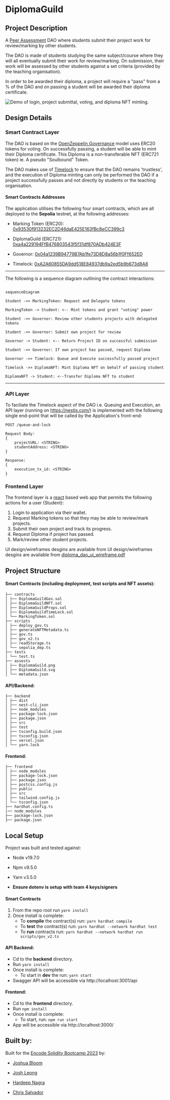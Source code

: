 # DiplomaGuild


## Project Description

A [Peer Assessment](https://en.wikipedia.org/wiki/Peer_assessment) DAO where students submit their project work for review/marking by other students.

The DAO is made of students studying the same subject/course where they will all eventually submit their work for review/marking. On submission, their work will be assessed by other students against a set criteria (provided by the teaching organisation).

In order to be awarded their diploma, a project will require a "pass" from a % of the DAO and on passing a student will be awarded their diploma certificate.

![Demo of login, project submittal, voting, and diploma NFT minting.](assests/DiplomaDaoApp.gif)

## Design Details

### Smart Contract Layer

The DAO is based on the [OpenZeppelin Governance](https://docs.openzeppelin.com/contracts/4.x/api/governance) model uses ERC20 tokens for voting. On successfully passing, a student will be able to mint their Diploma certificate. This Diploma is a non-transferable NFT (ERC721 token) ie. A pseudo "Soulbound" Token.

  

The DAO makes use of [Timelock](https://docs.openzeppelin.com/contracts/4.x/governance#timelock) to ensure that the DAO remains 'trustless', and the execution of Diploma minting can only be performed the DAO if a project successfully passes and not directly by students or the teaching organisation.

  

#### Smart Contracts Addresses

The application utilises the following four smart contracts, which are all deployed to the **Sepolia** testnet, at the following addresses:

- Marking Token (ERC20): [0x93530f913232EC2D46daE425E163fBc8eCC399c3](https://sepolia.etherscan.io/address/0x93530f913232EC2D46daE425E163fBc8eCC399c3)

- DiplomaGuild (ERC721): [0xa4a229194FfB476803543f5f31df870ADb424E3F](https://sepolia.etherscan.io/address/0xa4a229194FfB476803543f5f31df870ADb424E3F)

- Governor: [0x04a1239B94779B7Ab1fe73D8D8a56b1f0Ff652ED](https://sepolia.etherscan.io/address/0x04a1239B94779B7Ab1fe73D8D8a56b1f0Ff652ED)

- Timelock: [0xA2A60855DA9dd518E84937db9a2ed5b9b673d8A8](https://sepolia.etherscan.io/address/0xA2A60855DA9dd518E84937db9a2ed5b9b673d8A8)
  
---
The following is a sequence diagram outlining the contract interactions:

```mermaid

sequenceDiagram

Student ->> MarkingToken: Request and Delegate tokens

MarkingToken -> Student: <-- Mint tokens and grant "voting" power

Student ->> Governor: Review other students projects with delegated tokens

Student ->> Governor: Submit own project for review

Governor -> Student: <-- Return Project ID on successful submission

Student ->> Governor: If own project has passed, request Diploma

Governor ->> Timelock: Queue and Execute successfully passed project

Timelock ->> DiplomaNFT: Mint Diploma NFT on behalf of passing student

DiplomaNFT -> Student: <--Transfer Diploma NFT to student

```
---
### API Layer

To faciliate the Timelock aspect of the DAO i.e. Queuing and Execution, an API layer (running on https://nestjs.com/) is implemented with the following single end-point that will be called by the Application's front-end:

    POST /queue-and-lock
    
    Request Body:
    {
    	projectURL: <STRING>
    	studentAddress: <STRING>
    }
    
    Response:
    {
    	execution_tx_id: <STRING>
    }
    
### Frontend Layer
The frontend layer is a [react](https://react.dev/) based web app that permits the following actions for a user (Student):
1. Login to application via their wallet.
2. Request Marking tokens so that they may be able to review/mark projects.
3. Submit their own project and track its progress.
4. Request Diploma if project has passed.
5. Mark/review other student projects.

UI design/wireframes desgins are available from UI design/wireframes desgins are available from [diploma_dao_ui_wireframe.pdf](https://github.com/w3ia/Encode-Solidity-Bootcamp---Team-4-Final-Project/blob/main/diploma_dao_ui_wireframe.pdf)

## Project Structure
#### Smart Contracts (including deployment, test scripts and NFT assets):
```
├── contracts
│ ├── DiplomaGuildGov.sol
│ ├── DiplomaGuildNFT.sol
│ ├── DiplomaGuildProps.sol
│ ├── DiplomaGuildTimeLock.sol
│ └── MarkingToken.sol
├── scripts
│ ├── deploy_gov.ts
│ ├── generateNFTMetadata.ts
│ ├── gov.ts
│ ├── gov_v2.ts
│ ├── readStorage.ts
│ └── sepolia_dep.ts
├── tests
│ └── test.ts
├── assests
│ ├── DiplomaGuild.png
│ ├── DiplomaGuild.svg
│ └── metadata.json
```
#### API/Backend:
```
├── backend
│ ├── dist
│ ├── nest-cli.json
│ ├── node_modules
│ ├── package-lock.json
│ ├── package.json
│ ├── src
│ ├── test
│ ├── tsconfig.build.json
│ ├── tsconfig.json
│ ├── vercel.json
│ └── yarn.lock
```
#### Frontend:
```
├── frontend
│ ├── node_modules
│ ├── package-lock.json
│ ├── package.json
│ ├── postcss.config.js
│ ├── public
│ ├── src
│ ├── tailwind.config.js
│ └── tsconfig.json
├── hardhat.config.ts
|── node_modules
├── package-lock.json
├── package.json
```
## Local Setup
Project was built and tested against:
* Node v19.7.0
* Npm v9.5.0
* Yarn v3.5.0

* **Ensure dotenv is setup with team 4 keys/signers** 

#### Smart Contracts
1. From the repo root run ``yarn install``
2. Once install is complete:
	 * To **compile** the contract(s) run: 
	 ``yarn hardhat compile``
	 * To **test** the contract(s) run: 
	 ``yarn hardhat --network hardhat test``
	 * To **run** contracts run: 
	 ``yarn hardhat --network hardhat run scripts/gov_v2.ts``

#### API Backend:
 - Cd to the **backend** directory.
 - Run ``yarn install``
 - Once install is complete:
	 * To start in **dev** the run: 
	 ``yarn start``
- Swagger API will be accessible via http://localhost:3001/api
	
#### **Frontend:**
 - Cd to the **frontend** directory.
 - Run ``npm install``
 - Once install is complete:
	 * To start, run: 
	 ``npm run start``
- App will be accessible via http://localhost:3000/

## Built by:

Built for the [Encode Solidity Bootcamp 2023](https://www.encode.club/solidity-bootcamps) by:

- [Joshua Bloom](https://github.com/AlgoBloom)

- [Josh Leong](https://github.com/zkjet)

- [Hardeep Nagra](https://github.com/w3ia)

- [Chris Salvador](https://github.com/csalvador58)
